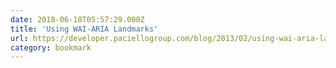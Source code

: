```yaml
---
date: 2018-06-18T05:57:29.000Z
title: 'Using WAI-ARIA Landmarks'
url: https://developer.paciellogroup.com/blog/2013/02/using-wai-aria-landmarks-2013/
category: bookmark
---
```

